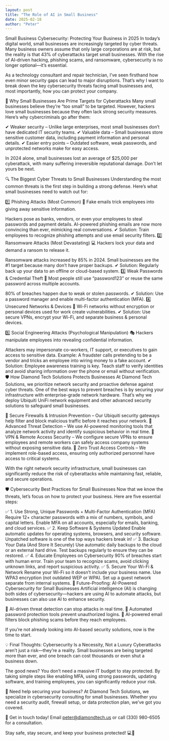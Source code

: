 ```yaml
---
layout: post
title: "The Role of AI in Small Business"
date: 2025-02-18
author: "Peter"
---
```

Small Business Cybersecurity: Protecting Your Business in 2025
In today’s digital world, small businesses are increasingly targeted by cyber threats. Many business owners assume that only large corporations are at risk, but the reality is that 43% of cyberattacks target small businesses. With the rise of AI-driven hacking, phishing scams, and ransomware, cybersecurity is no longer optional—it’s essential.

As a technology consultant and repair technician, I’ve seen firsthand how even minor security gaps can lead to major disruptions. That’s why I want to break down the key cybersecurity threats facing small businesses and, most importantly, how you can protect your company.

🚨 Why Small Businesses Are Prime Targets for Cyberattacks
Many small businesses believe they’re “too small” to be targeted. However, hackers love small businesses because they often lack strong security measures. Here’s why cybercriminals go after them:

✔ Weaker security – Unlike large enterprises, most small businesses don’t have dedicated IT security teams.
✔ Valuable data – Small businesses store sensitive customer data, including payment information and personal details.
✔ Easier entry points – Outdated software, weak passwords, and unprotected networks make for easy access.

In 2024 alone, small businesses lost an average of $25,000 per cyberattack, with many suffering irreversible reputational damage. Don’t let yours be next.

🔍 The Biggest Cyber Threats to Small Businesses
Understanding the most common threats is the first step in building a strong defense. Here’s what small businesses need to watch out for:

1️⃣ Phishing Attacks (Most Common)
📧 Fake emails trick employees into giving away sensitive information.

Hackers pose as banks, vendors, or even your employees to steal passwords and payment details.
AI-powered phishing emails are now more convincing than ever, mimicking real conversations.
✔ Solution: Train employees to recognize phishing attempts and use email security filters.
2️⃣ Ransomware Attacks (Most Devastating)
💻 Hackers lock your data and demand a ransom to release it.

Ransomware attacks increased by 85% in 2024.
Small businesses are the #1 target because many don’t have proper backups.
✔ Solution: Regularly back up your data to an offline or cloud-based system.
3️⃣ Weak Passwords & Credential Theft
🔑 Most people still use “password123” or reuse the same password across multiple accounts.

80% of breaches happen due to weak or stolen passwords.
✔ Solution: Use a password manager and enable multi-factor authentication (MFA).
4️⃣ Unsecured Networks & Devices
📡 Wi-Fi networks without encryption or personal devices used for work create vulnerabilities.
✔ Solution: Use secure VPNs, encrypt your Wi-Fi, and separate business & personal devices.

5️⃣ Social Engineering Attacks (Psychological Manipulation)
🎭 Hackers manipulate employees into revealing confidential information.

Attackers may impersonate co-workers, IT support, or executives to gain access to sensitive data.
Example: A fraudster calls pretending to be a vendor and tricks an employee into wiring money to a fake account.
✔ Solution: Employee awareness training is key. Teach staff to verify identities and avoid sharing information over the phone or email without verification.
🛡️ How Diamond Tech Solutions Protects Businesses
At Diamond Tech Solutions, we prioritize network security and proactive defense against cyber threats. One of the best ways to prevent breaches is by securing your infrastructure with enterprise-grade network hardware. That’s why we deploy Ubiquiti UniFi network equipment and other advanced security solutions to safeguard small businesses.

🔹 Secure Firewalls & Intrusion Prevention – Our Ubiquiti security gateways help filter and block malicious traffic before it reaches your network.
🔹 Advanced Threat Detection – We use AI-powered monitoring tools that analyze network activity and identify suspicious behavior in real time.
🔹 VPN & Remote Access Security – We configure secure VPNs to ensure employees and remote workers can safely access company systems without exposing sensitive data.
🔹 Zero Trust Access Controls – We implement role-based access, ensuring only authorized personnel have access to critical systems.

With the right network security infrastructure, small businesses can significantly reduce the risk of cyberattacks while maintaining fast, reliable, and secure operations.

🛡️ Cybersecurity Best Practices for Small Businesses
Now that we know the threats, let’s focus on how to protect your business. Here are five essential steps:

✅ 1. Use Strong, Unique Passwords + Multi-Factor Authentication (MFA)
Require 12+ character passwords with a mix of numbers, symbols, and capital letters.
Enable MFA on all accounts, especially for emails, banking, and cloud services.
✅ 2. Keep Software & Systems Updated
Enable automatic updates for operating systems, browsers, and security software.
Unpatched software is one of the top ways hackers break in!
✅ 3. Backup Your Data (And Store It Securely)
Use automatic daily backups to the cloud or an external hard drive.
Test backups regularly to ensure they can be restored.
✅ 4. Educate Employees on Cybersecurity
90% of breaches start with human error.
Train your team to recognize scams, avoid clicking unknown links, and report suspicious activity.
✅ 5. Secure Your Wi-Fi & Network
Rename your Wi-Fi so it doesn’t include your business name.
Use WPA3 encryption (not outdated WEP or WPA).
Set up a guest network separate from internal systems.
🔮 Future-Proofing: AI-Powered Cybersecurity for Small Businesses
Artificial intelligence (AI) is changing both sides of cybersecurity—hackers are using AI to automate attacks, but businesses can also use AI to enhance security.

🔹 AI-driven threat detection can stop attacks in real time.
🔹 Automated password protection tools prevent unauthorized logins.
🔹 AI-powered email filters block phishing scams before they reach employees.

If you’re not already looking into AI-based security solutions, now is the time to start.

💡 Final Thoughts: Cybersecurity Is a Necessity, Not a Luxury
Cyberattacks aren’t just a risk—they’re a reality. Small businesses are being targeted more than ever, and one breach can cost thousands or even shut a business down.

The good news? You don’t need a massive IT budget to stay protected. By taking simple steps like enabling MFA, using strong passwords, updating software, and training employees, you can significantly reduce your risk.

🚀 Need help securing your business? At Diamond Tech Solutions, we specialize in cybersecurity consulting for small businesses. Whether you need a security audit, firewall setup, or data protection plan, we’ve got you covered.

📩 Get in touch today! Email peter@diamondtech.us or call (330) 980-6505 for a consultation.

Stay safe, stay secure, and keep your business protected! 💻🔐